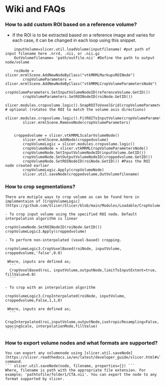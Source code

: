 # Wiki and FAQs

### How to add custom ROI based on a reference volume?
- If the ROI is to be extracted based on a reference image and varies for each case, it can be changed in each loop using this snippet. 

```     referenceVolume=slicer.util.loadVolume(filename)  #put path of reference filename here .nrrd, .nii, or .nii.gz
	inputVolume=slicer.util.loadVolume(inputfilename) #put path of input filename here .nrrd, .nii, or .nii.gz
	OutVolumefilename= 'path/outfile.nii' #Define the path to output node/volume
		
	roiNode = slicer.mrmlScene.AddNewNodeByClass("vtkMRMLMarkupsROINode")
        cropVolumeParameters = slicer.mrmlScene.AddNewNodeByClass("vtkMRMLCropVolumeParametersNode")
        cropVolumeParameters.SetInputVolumeNodeID(referenceVolume.GetID())
        cropVolumeParameters.SetROINodeID(roiNode.GetID())
        slicer.modules.cropvolume.logic().SnapROIToVoxelGrid(cropVolumeParameters)  # optional (rotates the ROI to match the volume axis directions)
        slicer.modules.cropvolume.logic().FitROIToInputVolume(cropVolumeParameters)
        slicer.mrmlScene.RemoveNode(cropVolumeParameters)
		
		
	croppedvolume = slicer.vtkMRMLScalarVolumeNode()
        slicer.mrmlScene.AddNode(croppedvolume)
        cropVolumeLogic = slicer.modules.cropvolume.logic()
        cropVolumeNode = slicer.vtkMRMLCropVolumeParametersNode()
        cropVolumeNode.SetInputVolumeNodeID(inputVolume.GetID())
        cropVolumeNode.SetOutputVolumeNodeID(croppedvolume.GetID())
        cropVolumeNode.SetROINodeID(roiNode.GetID()) #Pass the ROI node created earlier
        cropVolumeLogic.Apply(cropVolumeNode)
        slicer.util.saveNode(croppedvolume,OutVolumefilename) 
```
### How to crop segmentations?

	There are mutiple ways to crop volume as can be found here in implementaion of [CropVolumeLogic](https://github.com/Slicer/Slicer/blob/main/Modules/Loadable/CropVolume/Logic/vtkSlicerCropVolumeLogic.h).

	- To crop input volume using the specified ROI node. Default interpolation algorithm is linear
```
cropVolumeNode.SetROINodeID(roiNode.GetID())   
cropVolumeLogic3.Apply(croppedvolume) 
```
  	- To perform non-interpolated (voxel-based) cropping.
```  
cropVolumeLogic3.CropVoxelBased(roiNode, inputVolume, croppedvolume,'false',0.0)
```
	 Where, inputs are defined as;
	  ```	
	  CropVoxelBased(roi, inputVolume,outputNode,limitToInputExtent=true, fillValue=0.0) 
	  ```
  
  	- To crop with an interpolation algorithm
  ```   
  cropVolumeLogic3.CropInterpolated(roiNode, inputVolume, croppedvolume,False,1,1,0) 
  ```
	 Where, inputs are defined as;
	  ```   
	  CropInterpolated(roi,inputVolume,outputNode,isotropicResampling=False, spacingScale, interpolationMode,fillValue) 
	  ```
	

### How to export volume nodes and what formats are supported?

	You can export any volumenode using [slicer.util.saveNode](https://slicer.readthedocs.io/en/latest/developer_guide/slicer.html#slicer.util.saveNode) command. 
	``` slicer.util.saveNode(node, filename, properties={}) ``` 
	Where, filename is path with the appropriate file extension. For example; 'pathtofile/folder1/CTA.nii'. You can export the node to any format supported by slicer. 
